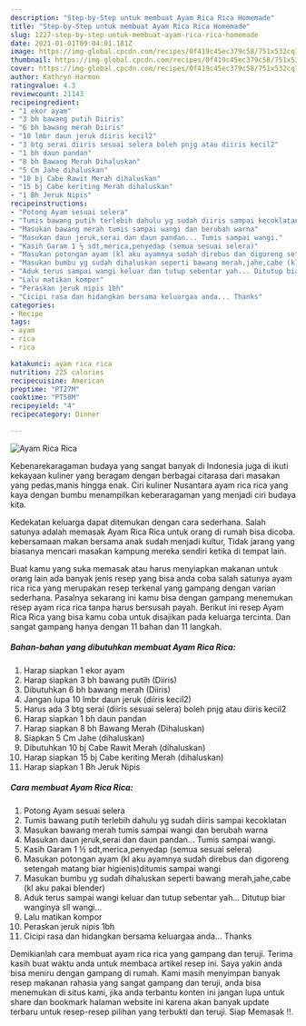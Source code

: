 ```yaml
---
description: "Step-by-Step untuk membuat Ayam Rica Rica Homemade"
title: "Step-by-Step untuk membuat Ayam Rica Rica Homemade"
slug: 1227-step-by-step-untuk-membuat-ayam-rica-rica-homemade
date: 2021-01-01T09:04:01.181Z
image: https://img-global.cpcdn.com/recipes/0f419c45ec379c58/751x532cq70/ayam-rica-rica-foto-resep-utama.jpg
thumbnail: https://img-global.cpcdn.com/recipes/0f419c45ec379c58/751x532cq70/ayam-rica-rica-foto-resep-utama.jpg
cover: https://img-global.cpcdn.com/recipes/0f419c45ec379c58/751x532cq70/ayam-rica-rica-foto-resep-utama.jpg
author: Kathryn Harmon
ratingvalue: 4.3
reviewcount: 21143
recipeingredient:
- "1 ekor ayam"
- "3 bh bawang putih Diiris"
- "6 bh bawang merah Diiris"
- "10 lmbr daun jeruk diiris kecil2"
- "3 btg serai diiris sesuai selera boleh pnjg atau diiris kecil2"
- "1 bh daun pandan"
- "8 bh Bawang Merah Dihaluskan"
- "5 Cm Jahe dihaluskan"
- "10 bj Cabe Rawit Merah dihaluskan"
- "15 bj Cabe keriting Merah dihaluskan"
- "1 Bh Jeruk Nipis"
recipeinstructions:
- "Potong Ayam sesuai selera"
- "Tumis bawang putih terlebih dahulu yg sudah diiris sampai kecoklatan"
- "Masukan bawang merah tumis sampai wangi dan berubah warna"
- "Masukan daun jeruk,serai dan daun pandan... Tumis sampai wangi."
- "Kasih Garam 1 ½ sdt,merica,penyedap (semua sesuai selera)"
- "Masukan potongan ayam (kl aku ayamnya sudah direbus dan digoreng setengah matang biar higienis)ditumis sampai wangi"
- "Masukan bumbu yg sudah dihaluskan seperti bawang merah,jahe,cabe (kl aku pakai blender)"
- "Aduk terus sampai wangi keluar dan tutup sebentar yah... Ditutup biar wanginya sll wangi..."
- "Lalu matikan kompor"
- "Peraskan jeruk nipis 1bh"
- "Cicipi rasa dan hidangkan bersama keluargaa anda... Thanks"
categories:
- Recipe
tags:
- ayam
- rica
- rica

katakunci: ayam rica rica 
nutrition: 225 calories
recipecuisine: American
preptime: "PT27M"
cooktime: "PT58M"
recipeyield: "4"
recipecategory: Dinner

---
```



![Ayam Rica Rica](https://img-global.cpcdn.com/recipes/0f419c45ec379c58/751x532cq70/ayam-rica-rica-foto-resep-utama.jpg)

Kebenarekaragaman budaya yang sangat banyak di Indonesia juga di ikuti kekayaan kuliner yang beragam dengan berbagai citarasa dari masakan yang pedas,manis hingga enak. Ciri kuliner Nusantara ayam rica rica yang kaya dengan bumbu menampilkan keberaragaman yang menjadi ciri budaya kita.


Kedekatan keluarga dapat ditemukan dengan cara sederhana. Salah satunya adalah memasak Ayam Rica Rica untuk orang di rumah bisa dicoba. kebersamaan makan bersama anak sudah menjadi kultur, Tidak jarang yang biasanya mencari masakan kampung mereka sendiri ketika di tempat lain.



Buat kamu yang suka memasak atau harus menyiapkan makanan untuk orang lain ada banyak jenis resep yang bisa anda coba salah satunya ayam rica rica yang merupakan resep terkenal yang gampang dengan varian sederhana. Pasalnya sekarang ini kamu bisa dengan gampang menemukan resep ayam rica rica tanpa harus bersusah payah.
Berikut ini resep Ayam Rica Rica yang bisa kamu coba untuk disajikan pada keluarga tercinta. Dan sangat gampang hanya dengan 11 bahan dan 11 langkah.


<!--inarticleads1-->

##### Bahan-bahan yang dibutuhkan membuat Ayam Rica Rica:

1. Harap siapkan 1 ekor ayam
1. Harap siapkan 3 bh bawang putih (Diiris)
1. Dibutuhkan 6 bh bawang merah (Diiris)
1. Jangan lupa 10 lmbr daun jeruk (diiris kecil2)
1. Harus ada 3 btg serai (diiris sesuai selera) boleh pnjg atau diiris kecil2
1. Harap siapkan 1 bh daun pandan
1. Harap siapkan 8 bh Bawang Merah (Dihaluskan)
1. Siapkan 5 Cm Jahe (dihaluskan)
1. Dibutuhkan 10 bj Cabe Rawit Merah (dihaluskan)
1. Harap siapkan 15 bj Cabe keriting Merah (dihaluskan)
1. Harap siapkan 1 Bh Jeruk Nipis




<!--inarticleads2-->

##### Cara membuat  Ayam Rica Rica:

1. Potong Ayam sesuai selera
1. Tumis bawang putih terlebih dahulu yg sudah diiris sampai kecoklatan
1. Masukan bawang merah tumis sampai wangi dan berubah warna
1. Masukan daun jeruk,serai dan daun pandan... Tumis sampai wangi.
1. Kasih Garam 1 ½ sdt,merica,penyedap (semua sesuai selera)
1. Masukan potongan ayam (kl aku ayamnya sudah direbus dan digoreng setengah matang biar higienis)ditumis sampai wangi
1. Masukan bumbu yg sudah dihaluskan seperti bawang merah,jahe,cabe (kl aku pakai blender)
1. Aduk terus sampai wangi keluar dan tutup sebentar yah... Ditutup biar wanginya sll wangi...
1. Lalu matikan kompor
1. Peraskan jeruk nipis 1bh
1. Cicipi rasa dan hidangkan bersama keluargaa anda... Thanks




Demikianlah cara membuat ayam rica rica yang gampang dan teruji. Terima kasih buat waktu anda untuk membaca artikel resep ini. Saya yakin anda bisa meniru dengan gampang di rumah. Kami masih menyimpan banyak resep makanan rahasia yang sangat gampang dan teruji, anda bisa menemukan di situs kami, jika anda terbantu konten ini jangan lupa untuk share dan bookmark halaman website ini karena akan banyak update terbaru untuk resep-resep pilihan yang terbukti dan teruji. Siap Memasak !!. 
